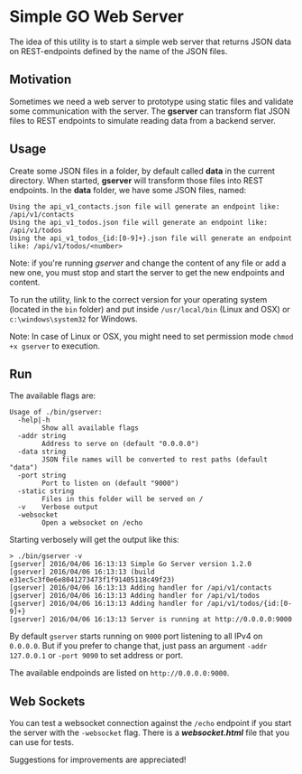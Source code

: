 Simple GO Web Server
====================

The idea of this utility is to start a simple web server that returns JSON data on REST-endpoints defined by the name of the JSON files.

Motivation
-------------
Sometimes we need a web server to prototype using static files and validate some communication with the server. The **gserver** can transform flat JSON files to REST endpoints to simulate reading data from a backend server.

Usage
-------
Create some JSON files in a folder, by default called **data** in the current directory. When started, **gserver** will transform those files into REST endpoints. In the  **data** folder, we have some JSON files, named:

```
Using the api_v1_contacts.json file will generate an endpoint like: /api/v1/contacts
Using the api_v1_todos.json file will generate an endpoint like: /api/v1/todos
Using the api_v1_todos_{id:[0-9]+}.json file will generate an endpoint like: /api/v1/todos/<number>
```

Note: if you're running *gserver* and change the content of any file or add a new one, you must stop and start the server to get the new endpoints and content.

To run the utility, link to the correct version for your operating system (located in the ```bin``` folder) and put inside ```/usr/local/bin``` (Linux and OSX) or ```c:\windows\system32``` for Windows.

Note: In case of Linux or OSX, you might need to set permission mode ```chmod +x gserver``` to execution.

Run
----
The available flags are:
```
Usage of ./bin/gserver:
  -help|-h
        Show all available flags
  -addr string
        Address to serve on (default "0.0.0.0")
  -data string
        JSON file names will be converted to rest paths (default "data")
  -port string
        Port to listen on (default "9000")
  -static string
        Files in this folder will be served on /
  -v    Verbose output
  -websocket
        Open a websocket on /echo
```
Starting verbosely will get the output like this:
```
> ./bin/gserver -v
[gserver] 2016/04/06 16:13:13 Simple Go Server version 1.2.0
[gserver] 2016/04/06 16:13:13 (build e31ec5c3f0e6e8041273473f1f91405118c49f23)
[gserver] 2016/04/06 16:13:13 Adding handler for /api/v1/contacts
[gserver] 2016/04/06 16:13:13 Adding handler for /api/v1/todos
[gserver] 2016/04/06 16:13:13 Adding handler for /api/v1/todos/{id:[0-9]+}
[gserver] 2016/04/06 16:13:13 Server is running at http://0.0.0.0:9000
```

By default ```gserver``` starts running on ```9000``` port listening to all IPv4 on ```0.0.0.0```. But if you prefer to change that, just pass an argument ```-addr 127.0.0.1``` or ```-port 9090``` to set address or port.

The available endpoinds are listed on ```http://0.0.0.0:9000```.

Web Sockets
-----------
You can test a websocket connection against the ```/echo``` endpoint if you start the server with the ```-websocket``` flag. There is a ***websocket.html*** file that you can use for tests.

Suggestions for improvements are appreciated!
